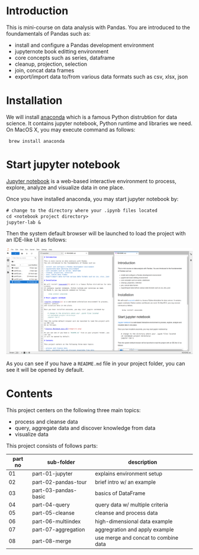 # Introduction

This is mini-course on data analysis with Pandas.
You are introduced to the foundamentals of Pandas such as:

- install and configure a Pandas development environment
- jupyternote book editting environment
- core concepts such as series, dataframe
- cleanup, projection, selection
- join, concat data frames
- export/import data to/from various data formats such as csv, xlsx, json

# Installation

We will install [anaconda][1] which is a famous Python distrubtion for data science.
It contains jupyter notebook, Python runtime and libraries we need.
On MacOS X, you may execute command as follows:

     brew install anaconda

# Start jupyter notebook

[Jupyter notebook][2] is a web-based interactive environment to process, explore, analyze
and visualize data in one place.

Once you have installed anaconda, you may start jupyter notebook by:

    # change to the directory where your .ipynb files located
    cd <notebook project directory>
    jupyter-lab &

Then the system default browser will be launched to load the project with an IDE-like
UI as follows:

![Jupyter Notebook main UI](images/ui.png)

As you can see if you have a `README.md` file in your project folder, you can see
it will be opened by default.

# Contents

This project centers on the following three main topics:

- process and cleanse data
- query, aggregate data and discover knowledge from data
- visualize data

This project consists of follows parts:

| part no |  sub-folder            |          description                  |
| ------- | ---------------------- | ------------------------------------- |
|   01    |  part-01-jupyter       |  explains environment setup           |
|   02    |  part-02-pandas-tour   |  brief intro w/ an example            |
|   03    |  part-03-pandas-basic  |  basics of DataFrame                  |
|   04    |  part-04-query         |  query data w/ multiple criteria      |
|   05    |  part-05-cleanse       |  cleanse and process data             |
|   06    |  part-06-multiindex    |  high-dimensional data example        |
|   07    |  part-07-aggregation   |  aggregration and apply example       |
|   08    |  part-08-merge         |  use merge and concat to combine data |

[1]: https://www.anaconda.com/products/distribution
[2]: https://jupyter.org
